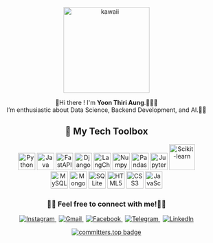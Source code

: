 <div align="center">
  <img src="https://github.com/user-attachments/assets/9f9362ce-61b5-4f64-994a-c4d0fd6dcc7f" alt="kawaii" width="200">
  
  🥑Hi there ! I'm **Yoon Thiri Aung**.🧸🎀🫧<br> 
  I’m enthusiastic about Data Science, Backend Development, and AI.🤖✨


</div>


<div align="center" >

## 🧋 My Tech Toolbox


<!-- Tech badge rows -->
<!-- Programming Languages & Frameworks -->
<img src="https://cdn.jsdelivr.net/gh/devicons/devicon/icons/python/python-original.svg" alt="Python" width="40"/>
<img src="https://cdn.jsdelivr.net/gh/devicons/devicon/icons/java/java-original.svg" alt="Java" width="40"/>
<img src="https://cdn.jsdelivr.net/gh/devicons/devicon/icons/fastapi/fastapi-original.svg" alt="FastAPI" width="40"/>
<img src="https://cdn.jsdelivr.net/gh/devicons/devicon/icons/django/django-plain.svg" alt="Django" width="40"/>
<img src="https://raw.githubusercontent.com/hwchase17/langchain/master/docs/static/img/favicon.ico" alt="LangChain" width="40"/>

<!-- Data Science & AI -->
<img src="https://cdn.jsdelivr.net/gh/devicons/devicon/icons/numpy/numpy-original.svg" alt="Numpy" width="40"/>

<img src="https://cdn.jsdelivr.net/gh/devicons/devicon/icons/pandas/pandas-original.svg" alt="Pandas" width="40"/>
<img src="https://cdn.jsdelivr.net/gh/devicons/devicon/icons/jupyter/jupyter-original.svg" alt="Jupyter" width="40"/>
<img src="https://upload.wikimedia.org/wikipedia/commons/0/05/Scikit_learn_logo_small.svg" alt="Scikit-learn" width="60"/>

<br>
<!-- Databases -->
<img src="https://cdn.jsdelivr.net/gh/devicons/devicon/icons/mysql/mysql-original.svg" alt="MySQL" width="40"/>
<img src="https://cdn.jsdelivr.net/gh/devicons/devicon/icons/mongodb/mongodb-original.svg" alt="MongoDB" width="40"/>
<img src="https://cdn.jsdelivr.net/gh/devicons/devicon/icons/sqlite/sqlite-original.svg" alt="SQLite" width="40"/>

<!-- Web Technologies -->
<img src="https://cdn.jsdelivr.net/gh/devicons/devicon/icons/html5/html5-original.svg" alt="HTML5" width="40"/>
<img src="https://cdn.jsdelivr.net/gh/devicons/devicon/icons/css3/css3-original.svg" alt="CSS3" width="40"/>
<img src="https://cdn.jsdelivr.net/gh/devicons/devicon/icons/javascript/javascript-original.svg" alt="JavaScript" width="40"/>

</div>


<div align="center" >
  
### 🎨📩 Feel free to connect with me!🫧🐚

  
<a href="https://www.instagram.com/yoonthiri_ag" target="_blank" style="margin-right:6px;">
  <img src="https://img.shields.io/badge/Instagram-E4405F?style=flat&logo=instagram&logoColor=white" alt="Instagram" />
</a>

<a href="mailto:yoonthiriaung04@gmail.com" style="margin-right:6px;">
  <img src="https://img.shields.io/badge/Gmail-D14836?style=flat&logo=gmail&logoColor=white" alt="Gmail" />
</a>

<a href="https://www.facebook.com/yoonthiriaung04" target="_blank" style="margin-right:6px;">
  <img src="https://img.shields.io/badge/Facebook-1877F2?style=flat&logo=facebook&logoColor=white" alt="Facebook" />
</a>
<a href="https://t.me/yoonthiri04" target="_blank" style="margin-right:6px;">
  <img src="https://img.shields.io/badge/Telegram-2CA5E0?style=flat&logo=telegram&logoColor=white" alt="Telegram" />
</a>

<a href="https://www.linkedin.com/in/yoon-thiri-aung-497a6929a" target="_blank">
  <img src="https://img.shields.io/badge/LinkedIn-Connect-blue?style=flat&logo=linkedin" alt="LinkedIn" />
</a>
  <br>
  
 [![committers.top badge](https://user-badge.committers.top/myanmar/yoon-thiri04.svg)](https://user-badge.committers.top/myanmar/yoon-thiri04)

  </div>
